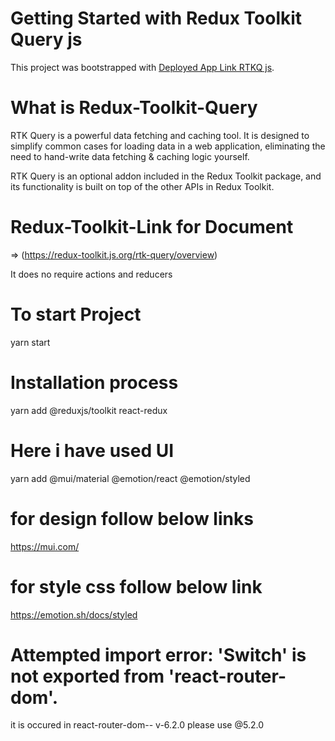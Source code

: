 # Getting Started with Redux Toolkit Query js

This project was bootstrapped with [Deployed App Link RTKQ js](https://redux-toolkit-query-js.vercel.app/).

# What is Redux-Toolkit-Query

RTK Query is a powerful data fetching and caching tool. It is designed to simplify common cases for loading data in a web application, eliminating the need to hand-write data fetching & caching logic yourself.

RTK Query is an optional addon included in the Redux Toolkit package, and its functionality is built on top of the other APIs in Redux Toolkit.

# Redux-Toolkit-Link for Document

=> (https://redux-toolkit.js.org/rtk-query/overview)

It does no require actions and reducers

# To start Project

yarn start

# Installation process

yarn add @reduxjs/toolkit react-redux

# Here i have used UI

yarn add @mui/material @emotion/react @emotion/styled

# for design follow below links

https://mui.com/

# for style css follow below link

https://emotion.sh/docs/styled

# Attempted import error: 'Switch' is not exported from 'react-router-dom'.

it is occured in react-router-dom-- v-6.2.0
please use @5.2.0
